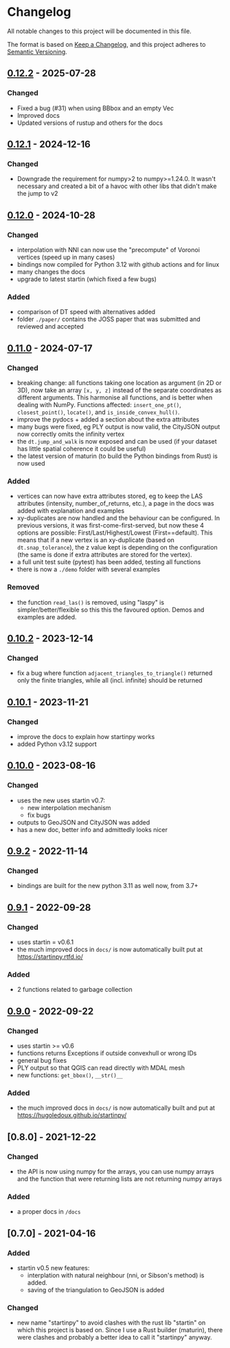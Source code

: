 

# Changelog

All notable changes to this project will be documented in this file.

The format is based on [Keep a Changelog](https://keepachangelog.com/en/1.0.0/),
and this project adheres to [Semantic Versioning](https://semver.org/spec/v2.0.0.html).

## [0.12.2] - 2025-07-28
### Changed
- Fixed a bug (#31) when using BBbox and an empty Vec
- Improved docs
- Updated versions of rustup and others for the docs

## [0.12.1] - 2024-12-16
### Changed
- Downgrade the requirement for numpy>2 to numpy>=1.24.0. It wasn't necessary and created a bit of a havoc with other libs that didn't make the jump to v2

## [0.12.0] - 2024-10-28
### Changed
- interpolation with NNI can now use the "precompute" of Voronoi vertices (speed up in many cases) 
- bindings now compiled for Python 3.12 with github actions and for linux
- many changes the docs
- upgrade to latest startin (which fixed a few bugs)
### Added
- comparison of DT speed with alternatives added
- folder `./paper/` contains the JOSS paper that was submitted and reviewed and accepted

## [0.11.0] - 2024-07-17
### Changed
- breaking change: all functions taking one location as argument (in 2D or 3D), now take an array `[x, y, z]` instead of the separate coordinates as different arguments. This harmonise all functions, and is better when dealing with NumPy. Functions affected: `insert_one_pt()`, `closest_point()`, `locate()`, and `is_inside_convex_hull()`.
- improve the pydocs + added a section about the extra attributes
- many bugs were fixed, eg PLY output is now valid, the CityJSON output now correctly omits the infinity vertex
- the `dt.jump_and_walk` is now exposed and can be used (if your dataset has little spatial coherence it could be useful)
- the latest version of maturin (to build the Python bindings from Rust) is now used
### Added
- vertices can now have extra attributes stored, eg to keep the LAS attributes (intensity, number_of_returns, etc.), a page in the docs was added with explanation and examples
- xy-duplicates are now handled and the behaviour can be configured. In previous versions, it was first-come-first-served, but now these 4 options are possible: First/Last/Highest/Lowest (First==default). This means that if a new vertex is an xy-duplicate (based on `dt.snap_tolerance`), the z value kept is depending on the configuration (the same is done if extra attributes are stored for the vertex).
- a full unit test suite (pytest) has been added, testing all functions
- there is now a `./demo` folder with several examples
### Removed
- the function `read_las()` is removed, using "laspy" is simpler/better/flexible so this this the favoured option. Demos and examples are added.


## [0.10.2] - 2023-12-14
### Changed
- fix a bug where function `adjacent_triangles_to_triangle()` returned only the finite triangles, while all (incl. infinite) should be returned


## [0.10.1] - 2023-11-21
### Changed
- improve the docs to explain how startinpy works
- added Python v3.12 support


## [0.10.0] - 2023-08-16
### Changed
- uses the new uses startin v0.7:
  - new interpolation mechanism
  - fix bugs
- outputs to GeoJSON and CityJSON was added
- has a new doc, better info and admittedly looks nicer


## [0.9.2] - 2022-11-14
### Changed
- bindings are built for the new python 3.11 as well now, from 3.7+


## [0.9.1] - 2022-09-28
### Changed
- uses startin = v0.6.1
- the much improved docs in `docs/` is now automatically built put at https://startinpy.rtfd.io/
### Added
- 2 functions related to garbage collection


## [0.9.0] - 2022-09-22
### Changed
- uses startin >= v0.6
- functions returns Exceptions if outside convexhull or wrong IDs
- general bug fixes
- PLY output so that QGIS can read directly with MDAL mesh
- new functions: `get_bbox()`, `__str()__`
### Added
- the much improved docs in `docs/` is now automatically built and put at https://hugoledoux.github.io/startinpy/


## [0.8.0] - 2021-12-22
### Changed
- the API is now using numpy for the arrays, you can use numpy arrays and the function that were returning lists are not returning numpy arrays
### Added
- a proper docs in `/docs`


## [0.7.0] - 2021-04-16
### Added
- startin v0.5 new features: 
  - interplation with natural neighbour (nni, or Sibson's method) is added. 
  - saving of the triangulation to GeoJSON is added
### Changed
- new name "startinpy" to avoid clashes with the rust lib "startin" on which this project is based on. Since I use a Rust builder (maturin), there were clashes and probably a better idea to call it "startinpy" anyway.


[0.12.2]: https://github.com/hugoledoux/startinpy/compare/0.12.1...0.12.2
[0.12.1]: https://github.com/hugoledoux/startinpy/compare/0.12.0...0.12.1
[0.12.0]: https://github.com/hugoledoux/startinpy/compare/0.11.0...0.12.0
[0.11.0]: https://github.com/hugoledoux/startinpy/compare/0.10.2...0.11.0
[0.10.2]: https://github.com/hugoledoux/startinpy/compare/0.10.1...0.10.2
[0.10.1]: https://github.com/hugoledoux/startinpy/compare/0.10.0...0.10.1
[0.10.0]: https://github.com/hugoledoux/startinpy/compare/0.9.2...0.10.0
[0.9.2]: https://github.com/hugoledoux/startinpy/compare/0.9.1...0.9.2
[0.9.1]: https://github.com/hugoledoux/startinpy/compare/0.9.0...0.9.1
[0.9.0]: https://github.com/hugoledoux/startinpy/compare/0.8.0...0.9.0
